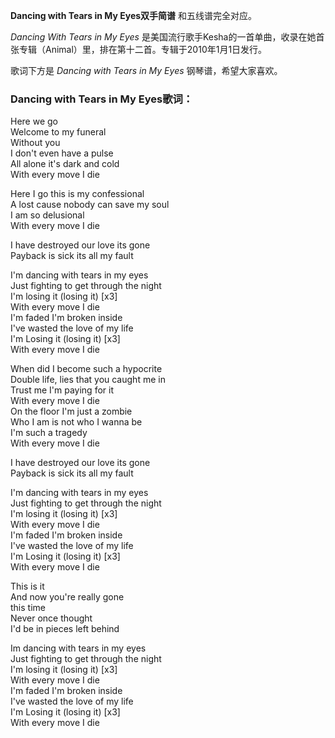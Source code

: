 

**Dancing with Tears in My Eyes双手简谱** 和五线谱完全对应。

_Dancing With Tears in My Eyes_
是美国流行歌手Kesha的一首单曲，收录在她首张专辑（Animal）里，排在第十二首。专辑于2010年1月1日发行。

歌词下方是 _Dancing with Tears in My Eyes_ 钢琴谱，希望大家喜欢。

### Dancing with Tears in My Eyes歌词：

Here we go  
Welcome to my funeral  
Without you  
I don't even have a pulse  
All alone it's dark and cold  
With every move I die

Here I go this is my confessional  
A lost cause nobody can save my soul  
I am so delusional  
With every move I die

I have destroyed our love its gone  
Payback is sick its all my fault

I'm dancing with tears in my eyes  
Just fighting to get through the night  
I'm losing it (losing it) [x3]  
With every move I die  
I'm faded I'm broken inside  
I've wasted the love of my life  
I'm Losing it (losing it) [x3]  
With every move I die

When did I become such a hypocrite  
Double life, lies that you caught me in  
Trust me I'm paying for it  
With every move I die  
On the floor I'm just a zombie  
Who I am is not who I wanna be  
I'm such a tragedy  
With every move I die

I have destroyed our love its gone  
Payback is sick its all my fault

I'm dancing with tears in my eyes  
Just fighting to get through the night  
I'm losing it (losing it) [x3]  
With every move I die  
I'm faded I'm broken inside  
I've wasted the love of my life  
I'm Losing it (losing it) [x3]  
With every move I die

This is it  
And now you're really gone  
this time  
Never once thought  
I'd be in pieces left behind

Im dancing with tears in my eyes  
Just fighting to get through the night  
I'm losing it (losing it) [x3]  
With every move I die  
I'm faded I'm broken inside  
I've wasted the love of my life  
I'm Losing it (losing it) [x3]  
With every move I die

